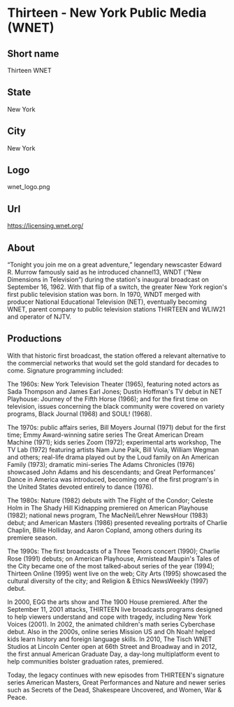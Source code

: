 # Thirteen - New York Public Media (WNET)

## Short name

Thirteen WNET

## State

New York

## City

New York

## Logo

wnet\_logo.png

## Url

https://licensing.wnet.org/

## About

“Tonight you join me on a great adventure,” legendary newscaster Edward R. 
Murrow famously said as he introduced channel13, WNDT (“New Dimensions in 
Television”) during the station's inaugural broadcast on September 16, 1962. 
With that flip of a switch, the greater New York region's first public 
television station was born. In 1970, WNDT merged with producer National 
Educational Television (NET), eventually becoming WNET, parent company to 
public television stations THIRTEEN and WLIW21 and operator of NJTV. 


## Productions

With that historic first broadcast, the station offered a relevant 
alternative to the commercial networks that would set the gold standard for 
decades to come. Signature programming included:

The 1960s: New York Television Theater (1965), featuring noted actors as 
Sada Thompson and James Earl Jones; Dustin Hoffman's TV debut in NET 
Playhouse: Journey of the Fifth Horse (1966); and for the first time on 
television, issues concerning the black community were covered on variety 
programs, Black Journal (1968) and SOUL! (1968).

The 1970s: public affairs series, Bill Moyers Journal (1971) debut for the 
first time; Emmy Award-winning satire series The Great American Dream 
Machine (1971); kids series Zoom (1972); experimental arts workshop, The TV 
Lab (1972) featuring artists Nam June Paik, Bill Viola, William Wegman and 
others; real-life drama played out by the Loud family on An American Family 
(1973); dramatic mini-series The Adams Chronicles (1976) showcased John 
Adams and his descendants; and Great Performances' Dance in America was 
introduced, becoming one of the first program's in the United States devoted 
entirely to dance (1976). 

The 1980s: Nature (1982) debuts with The Flight of the Condor; Celeste Holm 
in The Shady Hill Kidnapping premiered on American Playhouse (1982); 
national news program, The MacNeil/Lehrer NewsHour (1983) debut; and 
American Masters (1986) presented revealing portraits of Charlie Chaplin, 
Billie Holliday, and Aaron Copland, among others during its premiere season.

The 1990s: The first broadcasts of a Three Tenors concert (1990); Charlie 
Rose (1991) debuts; on American Playhouse, Armistead Maupin's Tales of the 
City became one of the most talked-about series of the year (1994); Thirteen 
Online (1995) went live on the web; City Arts (1995) showcased the cultural 
diversity of the city; and Religion & Ethics NewsWeekly (1997) debut. 

In 2000, EGG the arts show and The 1900 House premiered. After the September 
11, 2001 attacks, THIRTEEN live broadcasts programs designed to help viewers 
understand and cope with tragedy, including New York Voices (2001). In 2002, 
the animated children's math series Cyberchase debut. Also in the 2000s, 
online series Mission US and Oh Noah! helped kids learn history and foreign 
language skills. In 2010, The Tisch WNET Studios at Lincoln Center open at 
66th Street and Broadway and in 2012, the first annual American Graduate 
Day, a day-long multiplatform event to help communities bolster graduation 
rates, premiered. 

Today, the legacy continues with new episodes from THIRTEEN's signature 
series American Masters, Great Performances and Nature and newer series 
such as Secrets of the Dead, Shakespeare Uncovered, and Women, War & Peace.

